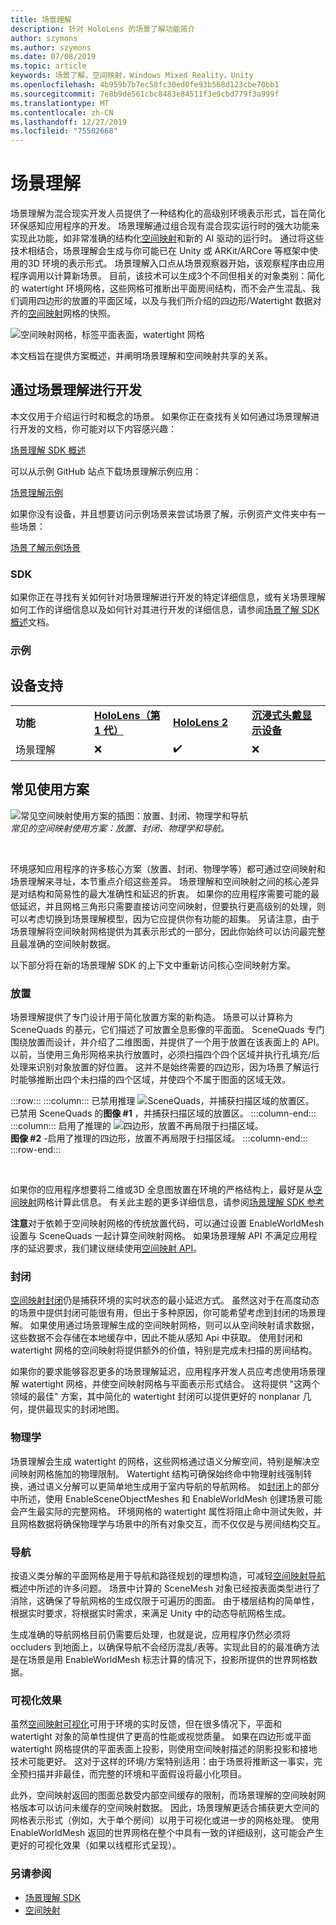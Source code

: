 ```yaml
---
title: 场景理解
description: 针对 HoloLens 的场景了解功能简介
author: szymons
ms.author: szymons
ms.date: 07/08/2019
ms.topic: article
keywords: 场景了解，空间映射，Windows Mixed Reality，Unity
ms.openlocfilehash: 4b959b7b7ec58fc30ed0fe93b568d123cbe70bb1
ms.sourcegitcommit: 7e8b9de561cbc8483e84511f3e9cbd779f3a999f
ms.translationtype: MT
ms.contentlocale: zh-CN
ms.lasthandoff: 12/27/2019
ms.locfileid: "75502668"
---
```

# <a name="scene-understanding"></a>场景理解

场景理解为混合现实开发人员提供了一种结构化的高级别环境表示形式，旨在简化环保感知应用程序的开发。 场景理解通过组合现有混合现实运行时的强大功能来实现此功能，如非常准确的结构化[空间映射](spatial-mapping.md)和新的 AI 驱动的运行时。 通过将这些技术相结合，场景理解会生成与你可能已在 Unity 或 ARKit/ARCore 等框架中使用的3D 环境的表示形式。 场景理解入口点从场景观察器开始，该观察程序由应用程序调用以计算新场景。 目前，该技术可以生成3个不同但相关的对象类别：简化的 watertight 环境网格，这些网格可推断出平面房间结构，而不会产生混乱、我们调用四边形的放置的平面区域，以及与我们所介绍的四边形/Watertight 数据对齐的[空间映射](spatial-mapping.md)网格的快照。

![空间映射网格，标签平面表面，watertight 网格](images/SUScenarios.png)

本文档旨在提供方案概述，并阐明场景理解和空间映射共享的关系。

## <a name="developing-with-scene-understanding"></a>通过场景理解进行开发

本文仅用于介绍运行时和概念的场景。 如果你正在查找有关如何通过场景理解进行开发的文档，你可能对以下内容感兴趣：

[场景理解 SDK 概述](scene-understanding-SDK.md)

可以从示例 GitHub 站点下载场景理解示例应用：

[场景理解示例](https://github.com/sceneunderstanding-microsoft/unitysample)

如果你没有设备，并且想要访问示例场景来尝试场景了解，示例资产文件夹中有一些场景：

[场景了解示例场景](https://github.com/sceneunderstanding-microsoft/unitysample/tree/master/Assets/Resources/SerializedScenesForPCPath)

### <a name="sdk"></a>SDK

如果你正在寻找有关如何针对场景理解进行开发的特定详细信息，或有关场景理解如何工作的详细信息以及如何针对其进行开发的详细信息，请参阅[场景了解 SDK 概述](scene-understanding-SDK.md)文档。


### <a name="sample"></a>示例


## <a name="device-support"></a>设备支持

<table>
    <colgroup>
    <col width="25%" />
    <col width="25%" />
    <col width="25%" />
    <col width="25%" />
    </colgroup>
    <tr>
        <td><strong>功能</strong></td>
        <td><a href="hololens-hardware-details.md"><strong>HoloLens（第 1 代）</strong></a></td>
        <td><a href="https://docs.microsoft.com/hololens/hololens2-hardware"><strong>HoloLens 2</strong></td>
        <td><a href="immersive-headset-hardware-details.md"><strong>沉浸式头戴显示设备</strong></a></td>
    </tr>
     <tr>
        <td>场景理解</td>
        <td>❌</td>
        <td>✔️</td>
        <td>❌</td>
    </tr>
</table>

## <a name="common-usage-scenarios"></a>常见使用方案

![常见空间映射使用方案的插图：放置、封闭、物理学和导航](images/sm-concepts-1000px.png)<br>
*常见的空间映射使用方案：放置、封闭、物理学和导航。*

<br>

环境感知应用程序的许多核心方案（放置、封闭、物理学等）都可通过空间映射和场景理解来寻址，本节重点介绍这些差异。 场景理解和空间映射之间的核心差异是对结构和简易性的最大准确性和延迟的折衷。 如果你的应用程序需要可能的最低延迟，并且网格三角形只需要直接访问空间映射，但要执行更高级别的处理，则可以考虑切换到场景理解模型，因为它应提供你有功能的超集。 另请注意，由于场景理解将空间映射网格提供为其表示形式的一部分，因此你始终可以访问最完整且最准确的空间映射数据。

以下部分将在新的场景理解 SDK 的上下文中重新访问核心空间映射方案。

### <a name="placement"></a>放置

场景理解提供了专门设计用于简化放置方案的新构造。 场景可以计算称为 SceneQuads 的基元，它们描述了可放置全息影像的平面面。 SceneQuads 专门围绕放置而设计，并介绍了二维图面，并提供了一个用于放置在该表面上的 API。 以前，当使用三角形网格来执行放置时，必须扫描四个四个区域并执行孔填充/后处理来识别对象放置的好位置。 这并不是始终需要的四边形，因为场景了解运行时能够推断出四个未扫描的四个区域，并使四个不属于图面的区域无效。

:::row:::
    :::column:::
       已禁用推理 ![SceneQuads，并捕获扫描区域的放置区。](images/SUQuads.png)<br>
       已禁用 SceneQuads 的**图像 #1** ，并捕获扫描区域的放置区。
    :::column-end:::
        :::column:::
       启用了推理的 ![四边形，放置不再局限于扫描区域。](images/SUWatertight.png)<br>
        **图像 #2** -启用了推理的四边形，放置不再局限于扫描区域。
    :::column-end:::
:::row-end:::

<br>


如果你的应用程序想要将二维或3D 全息图放置在环境的严格结构上，最好是从[空间映射](spatial-mapping.md)网格计算此信息。 有关此主题的更多详细信息，请参阅[场景理解 SDK 参考](scene-understanding-SDK.md)

**注意**对于依赖于空间映射网格的传统放置代码，可以通过设置 EnableWorldMesh 设置与 SceneQuads 一起计算空间映射网格。 如果场景理解 API 不满足应用程序的延迟要求，我们建议继续使用[空间映射 API](spatial-mapping.md#placement)。

### <a name="occlusion"></a>封闭

[空间映射封闭](spatial-mapping.md#occlusion)仍是捕获环境的实时状态的最小延迟方式。 虽然这对于在高度动态的场景中提供封闭可能很有用，但出于多种原因，你可能希望考虑到封闭的场景理解。 如果使用通过场景理解生成的空间映射网格，则可以从空间映射请求数据，这些数据不会存储在本地缓存中，因此不能从感知 Api 中获取。 使用封闭和 watertight 网格的空间映射将提供额外的价值，特别是完成未扫描的房间结构。

如果你的要求能够容忍更多的场景理解延迟，应用程序开发人员应考虑使用场景理解 watertight 网格，并使空间映射网格与平面表示形式结合。 这将提供 "这两个领域的最佳" 方案，其中简化的 watertight 封闭可以提供更好的 nonplanar 几何，提供最现实的封闭地图。

### <a name="physics"></a>物理学

场景理解会生成 watertight 的网格，这些网格通过语义分解空间，特别是解决空间映射网格施加的物理限制。 Watertight 结构可确保始终命中物理射线强制转换，通过语义分解可以更简单地生成用于室内导航的导航网格。 如[封闭](#occlusion)上的部分中所述，使用 EnableSceneObjectMeshes 和 EnableWorldMesh 创建场景可能会产生最实际的完整网格。 环境网格的 watertight 属性将阻止命中测试失败，并且网格数据将确保物理学与场景中的所有对象交互，而不仅仅是与房间结构交互。

### <a name="navigation"></a>导航

按语义类分解的平面网格是用于导航和路径规划的理想构造，可减轻[空间映射导航](spatial-mapping.md#navigation)概述中所述的许多问题。 场景中计算的 SceneMesh 对象已经按表面类型进行了消除，这确保了导航网格的生成仅限于可遍历的图面。 由于楼层结构的简单性，根据实时要求，将根据实时需求，来满足 Unity 中的动态导航网格生成。

生成准确的导航网格目前仍需要后处理，也就是说，应用程序仍然必须将 occluders 到地面上，以确保导航不会经历混乱/表等。实现此目的的最准确方法是在场景是用 EnableWorldMesh 标志计算的情况下，投影所提供的世界网格数据。

### <a name="visualization"></a>可视化效果

虽然[空间映射可视化](spatial-mapping.md#visualization)可用于环境的实时反馈，但在很多情况下，平面和 watertight 对象的简单性提供了更高的性能或视觉质量。 如果在四边形或平面 watertight 网格提供的平面表面上投影，则使用空间映射描述的阴影投影和接地技术可能更好。 这对于这样的环境/方案特别适用：由于场景将推断这一事实，完全预扫描并非最佳，而完整的环境和平面假设将最小化项目。

此外，空间映射返回的图面总数受内部空间缓存的限制，而场景理解的空间映射网格版本可以访问未缓存的空间映射数据。 因此，场景理解更适合捕获更大空间的网格表示形式（例如，大于单个房间）以用于可视化或进一步的网格处理。 使用 EnableWorldMesh 返回的世界网格在整个中具有一致的详细级别，这可能会产生更好的可视化效果（如果以线框形式呈现）。

### <a name="see-also"></a>另请参阅

* [场景理解 SDK](scene-understanding-SDK.md)
* [空间映射](spatial-mapping.md)
